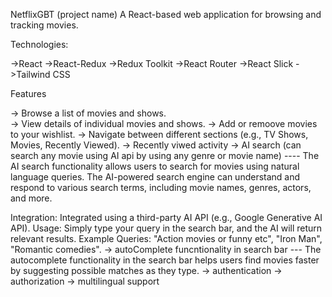 NetflixGBT (project name)
A React-based web application for browsing and tracking movies.

Technologies:

->React
->React-Redux
->Redux Toolkit
->React Router
->React Slick
->Tailwind CSS

Features

-> Browse a list of movies and shows.                           
-> View details of individual movies and shows.
-> Add or remoove movies to your wishlist.
-> Navigate between different sections (e.g., TV Shows, Movies, Recently Viewed).
-> Recently viwed activity
-> AI search (can search any movie using AI api by using any genre or movie name) ---- The AI search functionality allows users to search for movies using natural language queries. The AI-powered search engine can understand and respond to various search terms, including movie names, genres, actors, and more.

Integration: Integrated using a third-party AI API (e.g., Google Generative AI API).
Usage: Simply type your query in the search bar, and the AI will return relevant results.
Example Queries: "Action movies or funny etc", "Iron Man", "Romantic comedies".
-> autoComplete funcntionality in search bar --- The autocomplete functionality in the search bar helps users find movies faster by suggesting possible matches as they type.
-> authentication
-> authorization
-> multilingual support
   